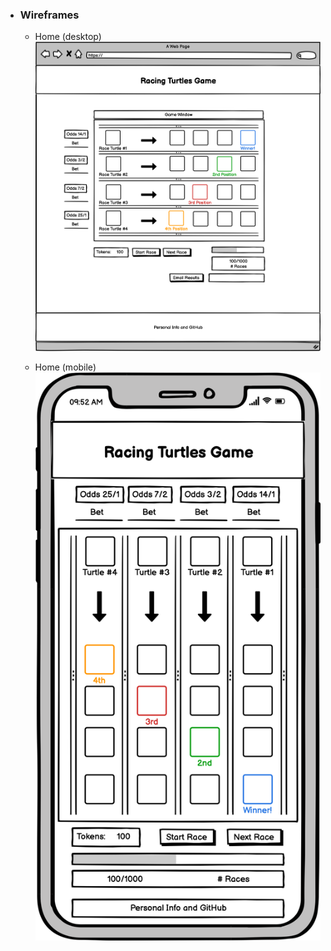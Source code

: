 -   ### Wireframes

    - Home (desktop)
    ![Home](docs/wireframes/racing-game-desktop.png)

    - Home (mobile)
    ![Home](docs/wireframes/racing-game-mobile.png)